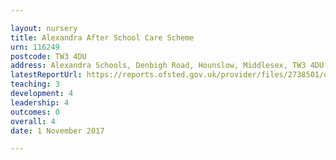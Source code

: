 ```yaml
---

layout: nursery
title: Alexandra After School Care Scheme
urn: 116249
postcode: TW3 4DU
address: Alexandra Schools, Denbigh Road, Hounslow, Middlesex, TW3 4DU
latestReportUrl: https://reports.ofsted.gov.uk/provider/files/2738501/urn/116249.pdf
teaching: 3
development: 4
leadership: 4
outcomes: 0
overall: 4
date: 1 November 2017

---
```

